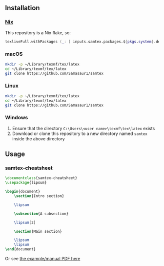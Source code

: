 ## Installation

### [Nix](https://nixos.org)

This repository is a Nix flake, so:

```nix
texliveFull.withPackages (_: [ inputs.samtex.packages.${pkgs.system}.default ])
```

### macOS

```bash
mkdir -p ~/Library/texmf/tex/latex
cd ~/Library/texmf/tex/latex
git clone https://github.com/Samasaur1/samtex
```

### Linux

```bash
mkdir -p ~/Library/texmf/tex/latex
cd ~/Library/texmf/tex/latex
git clone https://github.com/Samasaur1/samtex
```

### Windows

1. Ensure that the directory `C:\Users\<user name>\texmf\tex\latex` exists
2. Download or clone this repository to a new directory named `samtex` inside the above directory

## Usage

### samtex-cheatsheet

```latex
\documentclass{samtex-cheatsheet}
\usepackage{lipsum}

\begin{document}
    \section{Intro section}

    \lipsum

    \subsection{A subsection}

    \lipsum[2]

    \section{Main section}

    \lipsum
    \lipsum
\end{document}
```

Or see [the example/manual PDF here](https://github.com/Samasaur1/samtex/blob/main/cheatsheet-class/main.pdf)
